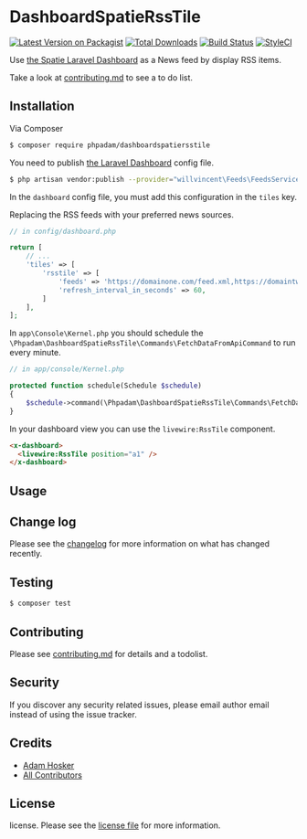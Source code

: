 # DashboardSpatieRssTile

[![Latest Version on Packagist][ico-version]][link-packagist]
[![Total Downloads][ico-downloads]][link-downloads]
[![Build Status][ico-travis]][link-travis]
[![StyleCI][ico-styleci]][link-styleci]

Use [the Spatie Laravel Dashboard](https://docs.spatie.be/laravel-dashboard) as a News feed by display RSS items.

Take a look at [contributing.md](contributing.md) to see a to do list.

## Installation

Via Composer

``` bash
$ composer require phpadam/dashboardspatiersstile
```

You need to publish [the Laravel Dashboard](https://docs.spatie.be/laravel-dashboard) config file.

``` bash
$ php artisan vendor:publish --provider="willvincent\Feeds\FeedsServiceProvider"
```

In the `dashboard` config file, you must add this configuration in the `tiles` key.

Replacing the RSS feeds with your preferred news sources.

```php
// in config/dashboard.php

return [
    // ...
    'tiles' => [
        'rsstile' => [
            'feeds' => 'https://domainone.com/feed.xml,https://domaintwo.com/feed.xml',
            'refresh_interval_in_seconds' => 60,
        ]
    ],
];
```

In `app\Console\Kernel.php` you should schedule the `\Phpadam\DashboardSpatieRssTile\Commands\FetchDataFromApiCommand` to run every minute.

```php
// in app/console/Kernel.php

protected function schedule(Schedule $schedule)
{
    $schedule->command(\Phpadam\DashboardSpatieRssTile\Commands\FetchDataFromApiCommand::class)->everyMinute();
}
```


In your dashboard view you can use the `livewire:RssTile` component.

```html
<x-dashboard>
  <livewire:RssTile position="a1" />
</x-dashboard>
```

## Usage

## Change log

Please see the [changelog](changelog.md) for more information on what has changed recently.

## Testing

``` bash
$ composer test
```

## Contributing

Please see [contributing.md](contributing.md) for details and a todolist.

## Security

If you discover any security related issues, please email author email instead of using the issue tracker.

## Credits

- [Adam Hosker][link-author]
- [All Contributors][link-contributors]

## License

license. Please see the [license file](license.md) for more information.

[ico-version]: https://img.shields.io/packagist/v/phpadam/dashboardspatiersstile.svg?style=flat-square
[ico-downloads]: https://img.shields.io/packagist/dt/phpadam/dashboardspatiersstile.svg?style=flat-square
[ico-travis]: https://img.shields.io/travis/phpadam/dashboardspatiersstile/master.svg?style=flat-square
[ico-styleci]: https://styleci.io/repos/12345678/shield

[link-packagist]: https://packagist.org/packages/phpadam/dashboardspatiersstile
[link-downloads]: https://packagist.org/packages/phpadam/dashboardspatiersstile
[link-travis]: https://travis-ci.org/phpadam/dashboardspatiersstile
[link-styleci]: https://styleci.io/repos/12345678
[link-author]: https://github.com/phpadam
[link-contributors]: ../../contributors
